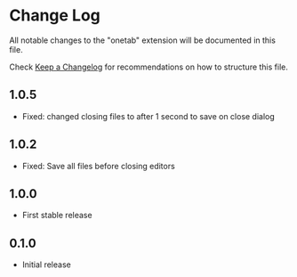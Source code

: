 # Change Log
All notable changes to the "onetab" extension will be documented in this file.

Check [Keep a Changelog](http://keepachangelog.com/) for recommendations on how to structure this file.

## 1.0.5
- Fixed: changed closing files to after 1 second to save on close dialog

## 1.0.2
- Fixed: Save all files before closing editors

## 1.0.0
- First stable release

## 0.1.0
- Initial release